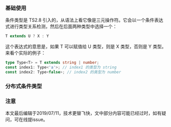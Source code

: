 ### 基础使用

条件类型是 TS2.8 引入的，从语法上看它像是三元操作符。它会以一个条件表达式进行类型关系检测，然后在后面两种类型中选择一个：

``` typescript
T extends U ? X : Y
```

这个表达式的意思是，如果 T 可以赋值给 U 类型，则是 X 类型，否则是 Y 类型。来看个实际的例子：

``` typescript
type Type<T> = T extends string | number;
const index1: Type<'a'>; // index1 的类型为 string
const index2: Type<false>; // index2 的类型为 number
```

### 分布式条件类型



### 注意

本文最后编辑于2019/07/11，技术更替飞快，文中部分内容可能已经过时，如有疑问，可在线提issue。